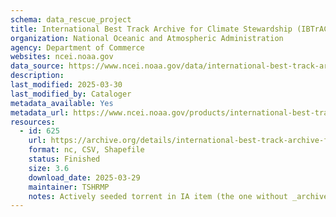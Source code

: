 ```yaml
---
schema: data_rescue_project 
title: International Best Track Archive for Climate Stewardship (IBTrACS)
organization: National Oceanic and Atmospheric Administration
agency: Department of Commerce
websites: ncei.noaa.gov
data_source: https://www.ncei.noaa.gov/data/international-best-track-archive-for-climate-stewardship-ibtracs/
description: 
last_modified: 2025-03-30
last_modified_by: Cataloger
metadata_available: Yes
metadata_url: https://www.ncei.noaa.gov/products/international-best-track-archive
resources:
  - id: 625
    url: https://archive.org/details/international-best-track-archive-for-climate-stewardship-ibtracs
    format: nc, CSV, Shapefile
    status: Finished
    size: 3.6
    download_date: 2025-03-29
    maintainer: TSHRMP
    notes: Actively seeded torrent in IA item (the one without _archive).  Direct file upload in progress.Alternate torrent locationhttps//academictorrents.com/details/457e924710d50bd49701abb642e40d6223c1f1d5
---
```

